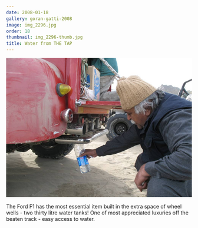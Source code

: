 ```yaml
---
date: 2008-01-18
gallery: goran-gatti-2008
image: img_2296.jpg
order: 18
thumbnail: img_2296-thumb.jpg
title: Water from THE TAP
---
```


![Water from THE TAP](./img_2296.jpg)

The Ford F1 has the most essential item built in the extra space of wheel wells - two thirty litre water tanks! One of most appreciated luxuries off the beaten track - easy access to water.